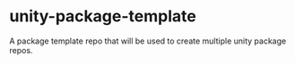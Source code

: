# unity-package-template
A package template repo that will be used to create multiple unity package repos.
